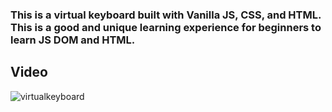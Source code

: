 ### This is a virtual keyboard built with Vanilla JS, CSS, and HTML. This is a good and unique learning experience for beginners to learn JS DOM and HTML.

## Video
![virtualkeyboard](https://user-images.githubusercontent.com/74449136/167284775-b49138c5-7de6-4f9a-8f44-54d39fa857b9.gif)
